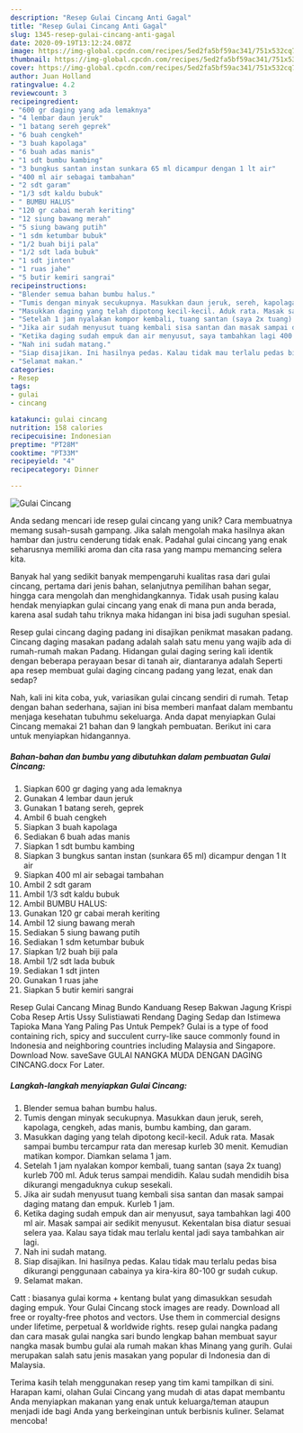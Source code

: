```yaml
---
description: "Resep Gulai Cincang Anti Gagal"
title: "Resep Gulai Cincang Anti Gagal"
slug: 1345-resep-gulai-cincang-anti-gagal
date: 2020-09-19T13:12:24.087Z
image: https://img-global.cpcdn.com/recipes/5ed2fa5bf59ac341/751x532cq70/gulai-cincang-foto-resep-utama.jpg
thumbnail: https://img-global.cpcdn.com/recipes/5ed2fa5bf59ac341/751x532cq70/gulai-cincang-foto-resep-utama.jpg
cover: https://img-global.cpcdn.com/recipes/5ed2fa5bf59ac341/751x532cq70/gulai-cincang-foto-resep-utama.jpg
author: Juan Holland
ratingvalue: 4.2
reviewcount: 3
recipeingredient:
- "600 gr daging yang ada lemaknya"
- "4 lembar daun jeruk"
- "1 batang sereh geprek"
- "6 buah cengkeh"
- "3 buah kapolaga"
- "6 buah adas manis"
- "1 sdt bumbu kambing"
- "3 bungkus santan instan sunkara 65 ml dicampur dengan 1 lt air"
- "400 ml air sebagai tambahan"
- "2 sdt garam"
- "1/3 sdt kaldu bubuk"
- " BUMBU HALUS"
- "120 gr cabai merah keriting"
- "12 siung bawang merah"
- "5 siung bawang putih"
- "1 sdm ketumbar bubuk"
- "1/2 buah biji pala"
- "1/2 sdt lada bubuk"
- "1 sdt jinten"
- "1 ruas jahe"
- "5 butir kemiri sangrai"
recipeinstructions:
- "Blender semua bahan bumbu halus."
- "Tumis dengan minyak secukupnya. Masukkan daun jeruk, sereh, kapolaga, cengkeh, adas manis, bumbu kambing, dan garam."
- "Masukkan daging yang telah dipotong kecil-kecil. Aduk rata. Masak sampai bumbu tercampur rata dan meresap kurleb 30 menit. Kemudian matikan kompor. Diamkan selama 1 jam."
- "Setelah 1 jam nyalakan kompor kembali, tuang santan (saya 2x tuang) kurleb 700 ml. Aduk terus sampai mendidih. Kalau sudah mendidih bisa dikurangi mengaduknya cukup sesekali."
- "Jika air sudah menyusut tuang kembali sisa santan dan masak sampai daging matang dan empuk. Kurleb 1 jam."
- "Ketika daging sudah empuk dan air menyusut, saya tambahkan lagi 400 ml air. Masak sampai air sedikit menyusut. Kekentalan bisa diatur sesuai selera yaa. Kalau saya tidak mau terlalu kental jadi saya tambahkan air lagi."
- "Nah ini sudah matang."
- "Siap disajikan. Ini hasilnya pedas. Kalau tidak mau terlalu pedas bisa dikurangi penggunaan cabainya ya kira-kira 80-100 gr sudah cukup."
- "Selamat makan."
categories:
- Resep
tags:
- gulai
- cincang

katakunci: gulai cincang 
nutrition: 158 calories
recipecuisine: Indonesian
preptime: "PT28M"
cooktime: "PT33M"
recipeyield: "4"
recipecategory: Dinner

---
```



![Gulai Cincang](https://img-global.cpcdn.com/recipes/5ed2fa5bf59ac341/751x532cq70/gulai-cincang-foto-resep-utama.jpg)

Anda sedang mencari ide resep gulai cincang yang unik? Cara membuatnya memang susah-susah gampang. Jika salah mengolah maka hasilnya akan hambar dan justru cenderung tidak enak. Padahal gulai cincang yang enak seharusnya memiliki aroma dan cita rasa yang mampu memancing selera kita.

Banyak hal yang sedikit banyak mempengaruhi kualitas rasa dari gulai cincang, pertama dari jenis bahan, selanjutnya pemilihan bahan segar, hingga cara mengolah dan menghidangkannya. Tidak usah pusing kalau hendak menyiapkan gulai cincang yang enak di mana pun anda berada, karena asal sudah tahu triknya maka hidangan ini bisa jadi suguhan spesial.

Resep gulai cincang daging padang ini disajikan penikmat masakan padang. Cincang daging masakan padang adalah salah satu menu yang wajib ada di rumah-rumah makan Padang. Hidangan gulai daging sering kali identik dengan beberapa perayaan besar di tanah air, diantaranya adalah Seperti apa resep membuat gulai daging cincang padang yang lezat, enak dan sedap?


Nah, kali ini kita coba, yuk, variasikan gulai cincang sendiri di rumah. Tetap dengan bahan sederhana, sajian ini bisa memberi manfaat dalam membantu menjaga kesehatan tubuhmu sekeluarga. Anda dapat menyiapkan Gulai Cincang memakai 21 bahan dan 9 langkah pembuatan. Berikut ini cara untuk menyiapkan hidangannya.

<!--inarticleads1-->

##### Bahan-bahan dan bumbu yang dibutuhkan dalam pembuatan Gulai Cincang:

1. Siapkan 600 gr daging yang ada lemaknya
1. Gunakan 4 lembar daun jeruk
1. Gunakan 1 batang sereh, geprek
1. Ambil 6 buah cengkeh
1. Siapkan 3 buah kapolaga
1. Sediakan 6 buah adas manis
1. Siapkan 1 sdt bumbu kambing
1. Siapkan 3 bungkus santan instan (sunkara 65 ml) dicampur dengan 1 lt air
1. Siapkan 400 ml air sebagai tambahan
1. Ambil 2 sdt garam
1. Ambil 1/3 sdt kaldu bubuk
1. Ambil  BUMBU HALUS:
1. Gunakan 120 gr cabai merah keriting
1. Ambil 12 siung bawang merah
1. Sediakan 5 siung bawang putih
1. Sediakan 1 sdm ketumbar bubuk
1. Siapkan 1/2 buah biji pala
1. Ambil 1/2 sdt lada bubuk
1. Sediakan 1 sdt jinten
1. Gunakan 1 ruas jahe
1. Siapkan 5 butir kemiri sangrai


Resep Gulai Cancang Minag Bundo Kanduang Resep Bakwan Jagung Krispi Coba Resep Artis Ussy Sulistiawati Rendang Daging Sedap dan Istimewa Tapioka Mana Yang Paling Pas Untuk Pempek? Gulai is a type of food containing rich, spicy and succulent curry-like sauce commonly found in Indonesia and neighboring countries including Malaysia and Singapore. Download Now. saveSave GULAI NANGKA MUDA DENGAN DAGING CINCANG.docx For Later. 

<!--inarticleads2-->

##### Langkah-langkah menyiapkan Gulai Cincang:

1. Blender semua bahan bumbu halus.
1. Tumis dengan minyak secukupnya. Masukkan daun jeruk, sereh, kapolaga, cengkeh, adas manis, bumbu kambing, dan garam.
1. Masukkan daging yang telah dipotong kecil-kecil. Aduk rata. Masak sampai bumbu tercampur rata dan meresap kurleb 30 menit. Kemudian matikan kompor. Diamkan selama 1 jam.
1. Setelah 1 jam nyalakan kompor kembali, tuang santan (saya 2x tuang) kurleb 700 ml. Aduk terus sampai mendidih. Kalau sudah mendidih bisa dikurangi mengaduknya cukup sesekali.
1. Jika air sudah menyusut tuang kembali sisa santan dan masak sampai daging matang dan empuk. Kurleb 1 jam.
1. Ketika daging sudah empuk dan air menyusut, saya tambahkan lagi 400 ml air. Masak sampai air sedikit menyusut. Kekentalan bisa diatur sesuai selera yaa. Kalau saya tidak mau terlalu kental jadi saya tambahkan air lagi.
1. Nah ini sudah matang.
1. Siap disajikan. Ini hasilnya pedas. Kalau tidak mau terlalu pedas bisa dikurangi penggunaan cabainya ya kira-kira 80-100 gr sudah cukup.
1. Selamat makan.


Catt : biasanya gulai korma + kentang bulat yang dimasukkan sesudah daging empuk. Your Gulai Cincang stock images are ready. Download all free or royalty-free photos and vectors. Use them in commercial designs under lifetime, perpetual &amp; worldwide rights. resep gulai nangka padang dan cara masak gulai nangka sari bundo lengkap bahan membuat sayur nangka masak bumbu gulai ala rumah makan khas Minang yang gurih. Gulai merupakan salah satu jenis masakan yang popular di Indonesia dan di Malaysia. 

Terima kasih telah menggunakan resep yang tim kami tampilkan di sini. Harapan kami, olahan Gulai Cincang yang mudah di atas dapat membantu Anda menyiapkan makanan yang enak untuk keluarga/teman ataupun menjadi ide bagi Anda yang berkeinginan untuk berbisnis kuliner. Selamat mencoba!
